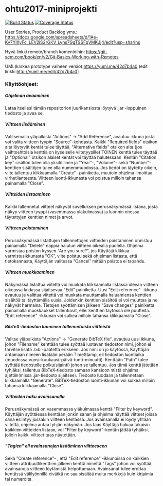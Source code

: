 ﻿# ohtu2017-miniprojekti
[![Build Status](https://travis-ci.org/TheDreadfulSix/ohtu2017-miniprojekti.png?branch=master)](https://travis-ci.org/TheDreadfulSix/ohtu2017-miniprojekti)
[![Coverage Status](https://coveralls.io/repos/github/TheDreadfulSix/ohtu2017-miniprojekti/badge.png?branch=master)](https://coveralls.io/github/TheDreadfulSix/ohtu2017-miniprojekti?branch=master)

User Stories, Product Backlog yms.:
https://docs.google.com/spreadsheets/d/1Ae-Kv7YlXyFc_LEV2iS2rGKV_Lyns7GgT9SFqVMKJj4/edit?usp=sharing

Hyvä linkki remote/branch komentoihin: https://git-scm.com/book/en/v2/Git-Basics-Working-with-Remotes

UML(karkea prototype vaiheen versio):https://yuml.me/42d7b4a0 (edit linkki:http://yuml.me/edit/42d7b4a0)

### Käyttöohjeet:

##### Ohjelman avaaminen
Lataa itsellesi tämän repositorion juurikansiosta löytyvä .jar -loppuinen tiedosto ja avaa se. 

##### Viitteen lisääminen
Valitsemalla yläpalkista "Actions" -> "Add Reference", avautuu ikkuna josta voi valita viitteen tyypin "Source"-kohdasta.
Kaikki "Required fields" otsikon alta löytyvät kentät tulee täyttää, "Alternative fields" otsikon alta 
(jos vaihtoehtoisia kenttiä on kyseiselle viitetyypille) TOINEN kenttä tulee täyttää ja "Optional" otsikon alaiset kentät 
voi täyttää halutessaan. 
Kentän "Citation key" sisällön tulee olla yksilöllinen ja "Year"-, "Volume"- sekä "Number"-kenttien sisältöjen tulee
olla numeromuodossa. 
Jos tiedot on täytetty oikein, viite tallentuu klikkaamalla "Create" -painiketta, muutoin ohjelma ilmoittaa
virhetilanteesta.
Viitteen luonti-ikkunasta voi poistua milloin tahansa painamalla "Close".

##### Viitteiden listaaminen
Kaikki tallennetut viitteet näkyvät sovelluksen perusnäkymässä listana, josta näkyy viitteen tyyppi (vasemmassa 
yläkulmassa) ja luonnin ohessa täytettyjen kenttien nimet ja arvot. 

##### Viitteen poistaminen
Perusnäkymässä listattujen tallennettujen viitteiden poistaminen onnistuu painamalla "Delete" nappia halutun
viitteen oikealla puolella. Ohjelma varmistaa poiston kysyen "Are you sure?", jos Käyttäjä klikkaa varmistusikkunasta 
"OK", viite poistuu sekä ohjelman listasta, että tietokannasta, Käyttäjän valitessa "Cancel" mitään poistoa ei tapahdu.

##### Viitteen muokkaaminen
Näkymässä listattua viitettä voi muokata klikkaamalla listassa olevan viitteen oikeassa laidassa sijaitsevaa "Edit" painiketta. 
Uusi "Edit reference" -ikkuna avautuu ja valittua viitettä voi muokata muuttamalla haluamiensa kenttien sisältöä tai täyttämällä
uusia. Joidenkin kenttien sisältöä ei voi muuttaa ja ne näkyvät harmaina. 
Tietojen syöttämisen jälkeen "Save changes" painiketta painamalla muokkaukset tallentuvat, ellei kenttien täytössä ole puutteita.
"Edit reference" -ikkunan voi sulkea milloin tahansa klikkaamalla "Close". 

##### BibTeX-tiedoston luominen tallennetuista viitteistä
Valitse yläpalkista "Actions" -> "Generate BibTeX file", avautuu uusi ikkuna, johon "Filename" kenttään tulee syöttää
luotavan tiedoston nimi, johon ei tarvitse lisätä .bib -päätettä erikseen. Jos nimi on jo käytössä, Käyttäjän antamaan nimeen 
lisätään perään TimeStamp, eli tiedoston luontiaika (muodossa vuosi-kuukausi-päivä-tunti-minuutti).
Kenttään "Path" tulee syöttää tiedostolle polku(sijainti) johon se tallentuu. Jos tämä kenttä jätetään tyhjäksi, tallentuu
BibTeX-tiedosto samaan kansioon mistä ohjelma ajettiin(missä .jar-tiedosto sijaitsee).
Tiedosto luodaan ja tallennetaan klikkaamalla "Generate".
BibTeX-tiedoston luonti-ikkunan voi sulkea milloin tahansa klikkaamalla "Close".

##### Viitteiden haku avainsanalla
Perusnäkymässä on vasemmassa yläkulmassa kenttä "Filter by keyword". Käyttäjän syöttäessä kenttään jonkin sanan
ja ohjelma näyttää viitteet joissa sana esiintyy jossakin viitteen kentässä.
Jos avainsanalla ei löydy yhtään viitettä, ohjelma antaa tyhjän näkymän. 
Jos taas Käyttäjä haluaa takaisin kaikkien viitteiden listaan, voi "Filter by keyword"-kentän jättää tyhjäksi,
jolloin kaikki viitteet taas näytetään.

##### "Tagien" eli avainsanojen lisääminen viitteeseen
Sekä "Create reference"- , että "Edit reference" -ikkunoissa on kaikkien viitteen attribuuttikenttien jälkeen kenttä nimeltä "Tags"
johon voi syöttää avainsanoja viitteen löytämistä helpottamaan. Avainsanat tulee erottaa kentässä välilyönnillä eivätkä ne saa
sisältää muita merkkejä kuin kirjaimia tai numeroita.
  
